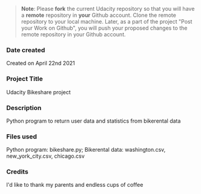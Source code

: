 >**Note**: Please **fork** the current Udacity repository so that you will have a **remote** repository in **your** Github account. Clone the remote repository to your local machine. Later, as a part of the project "Post your Work on Github", you will push your proposed changes to the remote repository in your Github account.

### Date created
Created on April 22nd 2021

### Project Title
Udacity Bikeshare project

### Description
Python program to return user data and statistics from bikerental data

### Files used
Python program: bikeshare.py; Bikerental data: washington.csv, new_york_city.csv, chicago.csv

### Credits
I'd like to thank my parents and endless cups of coffee

